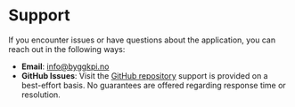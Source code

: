 # Support

If you encounter issues or have questions about the application, you can reach out in the following ways:

- **Email**: info@byggkpi.no
- **GitHub Issues**: Visit the [GitHub repository](https://github.com/byggkpi-ai/Power-BI-Bygge-og-eiendomsbok) support is provided on a best-effort basis. No guarantees are offered regarding response time or resolution.
